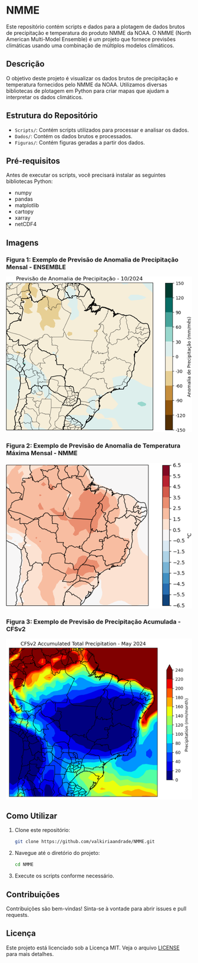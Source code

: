 # NMME

Este repositório contém scripts e dados para a plotagem de dados brutos de precipitação e temperatura do produto NMME da NOAA. O NMME (North American Multi-Model Ensemble) é um projeto que fornece previsões climáticas usando uma combinação de múltiplos modelos climáticos.

## Descrição

O objetivo deste projeto é visualizar os dados brutos de precipitação e temperatura fornecidos pelo NMME da NOAA. Utilizamos diversas bibliotecas de plotagem em Python para criar mapas que ajudam a interpretar os dados climáticos.

## Estrutura do Repositório

- `Scripts/`: Contém scripts utilizados para processar e analisar os dados.
- `Dados/`: Contém os dados brutos e processados.
- `Figuras/`: Contém figuras geradas a partir dos dados.

## Pré-requisitos

Antes de executar os scripts, você precisará instalar as seguintes bibliotecas Python:

- numpy
- pandas
- matplotlib
- cartopy
- xarray
- netCDF4
  
## Imagens

### Figura 1: Exemplo de Previsão de Anomalia de Precipitação Mensal - ENSEMBLE

<img src="Figuras/output_precipitacao_anomalia/precipitacao_anomalia_10_2024.png" alt="Anomalia Precipitação Mensal" width="600"/>

### Figura 2: Exemplo de Previsão de Anomalia de Temperatura Máxima Mensal - NMME

<img src="Figuras/NMME_tmax_10-2024_brasil.png" alt="NMME tmax" width="600"/>

### Figura 3: Exemplo de Previsão de Precipitação Acumulada - CFSv2

<img src="Figuras/acumulado_cfsv2.png" alt="CFS" width="600"/>

## Como Utilizar

1. Clone este repositório:
    ```bash
    git clone https://github.com/valkiriaandrade/NMME.git
    ```

2. Navegue até o diretório do projeto:
    ```bash
    cd NMME
    ```

3. Execute os scripts conforme necessário.

## Contribuições

Contribuições são bem-vindas! Sinta-se à vontade para abrir issues e pull requests.

## Licença

Este projeto está licenciado sob a Licença MIT. Veja o arquivo [LICENSE](LICENSE) para mais detalhes.
